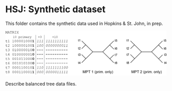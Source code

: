# HSJ: Synthetic dataset #

This folder contains the synthetic data used in Hopkins & St. John, in prep.

![Image](synthetic-trees.png)

Describe balanced tree data files.
